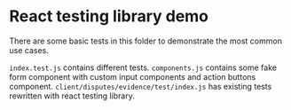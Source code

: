 # React testing library demo

There are some basic tests in this folder to demonstrate the most common use cases.

`index.test.js` contains different tests.
`components.js` contains some fake form component with custom input components and action buttons component.
`client/disputes/evidence/test/index.js` has existing tests rewritten with react testing library.
